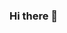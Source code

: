 ### Hi there 👋

<!--
**daniel-agbonifo/daniel-agbonifo** is a ✨ _special_ ✨ repository because its `README.md` (this file) appears on your GitHub profile.

Here are some ideas to get you started:

- 🔭 I’m currently working on responsive web designs
- 🌱 I’m currently learning software engineering
- 👯 I’m looking to collaborate on ...
- 🤔 I’m looking for help with ...
- 💬 Ask me about myself, lol
- 📫 How to reach me: danielagbonifo2020@gmail.com
- 😄 Pronouns: Him?He
- ⚡ Fun fact: ...
-->
